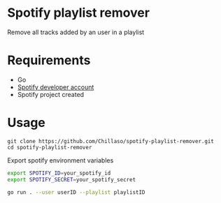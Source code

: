 # Spotify playlist remover
Remove all tracks added by an user in a playlist

# Requirements
* Go
* [Spotify developer account](https://developer.spotify.com/dashboard/login)
* Spotify project created

# Usage

```git
git clone https://github.com/Chillaso/spotify-playlist-remover.git
cd spotify-playlist-remover
```

Export spotify environment variables 
```bash
export SPOTIFY_ID=your_spotify_id
export SPOTIFY_SECRET=your_spotify_secret
```

```bash
go run . --user userID --playlist playlistID
```
